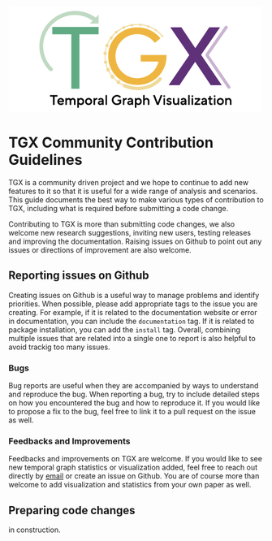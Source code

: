 <!-- # TGX -->
![TGX logo](2023_TGX_logo.png)

# TGX Community Contribution Guidelines

TGX is a community driven project and we hope to continue to add new features to it so that it is useful for a wide range of analysis and scenarios. This guide documents the best way to make various types of contribution to TGX, including what is required before submitting a code change. 

Contributing to TGX is more than submitting code changes, we also welcome new research suggestions, inviting new users, testing releases and improving the documentation. Raising issues on Github to point out any issues or directions of improvement are also welcome. 


## Reporting issues on Github

Creating issues on Github is a useful way to manage problems and identify priorities. When possible, please add appropriate tags to the issue you are creating. For example, if it is related to the documentation website or error in documentation, you can include the `documentation` tag. If it is related to package installation, you can add the `install` tag. Overall, combining multiple issues that are related into a single one to report is also helpful to avoid trackig too many issues. 

### Bugs

Bug reports are useful when they are accompanied by ways to understand and reproduce the bug. When reporting a bug, try to include detailed steps on how you encountered the bug and how to reproduce it. If you would like to propose a fix to the bug, feel free to link it to a pull request on the issue as well.

### Feedbacks and Improvements

Feedbacks and improvements on TGX are welcome. If you would like to see new temporal graph statistics or visualization added, feel free to reach out directly by [email](shenyang.huang@mail.mcgill.ca) or create an issue on Github. You are of course more than welcome to add visualization and statistics from your own paper as well. 

## Preparing code changes

in construction. 